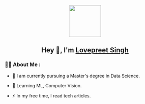 <div id="header" align="center">
  <img src="https://media.giphy.com/media/M9gbBd9nbDrOTu1Mqx/giphy.gif" width="100"/><br>
  
   ## Hey 👋, I'm [Lovepreet Singh](https://github.com/lovejohal/)
  
</div>

### :man_technologist: About Me :

- :telescope: I am currently pursuing a Master's degree in Data Science.

- :seedling: Learning ML, Computer Vision.

- :zap: In my free time, I read tech articles.


